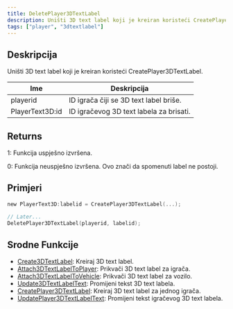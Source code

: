 ```yaml
---
title: DeletePlayer3DTextLabel
description: Uništi 3D text label koji je kreiran koristeći CreatePlayer3DTextLabel.
tags: ["player", "3dtextlabel"]
---
```


## Deskripcija

Uništi 3D text label koji je kreiran koristeći CreatePlayer3DTextLabel.

| Ime             | Deskripcija                             |
| --------------- | --------------------------------------- |
| playerid        | ID igrača čiji se 3D text label briše.  |
| PlayerText3D:id | ID igračevog 3D text labela za brisati. |

## Returns

1: Funkcija uspješno izvršena.

0: Funkcija neuspješno izvršena. Ovo znači da spomenuti label ne postoji.

## Primjeri

```c
new PlayerText3D:labelid = CreatePlayer3DTextLabel(...);

// Later...
DeletePlayer3DTextLabel(playerid, labelid);
```

## Srodne Funkcije

- [Create3DTextLabel](Create3DTextLabel): Kreiraj 3D text label.
- [Attach3DTextLabelToPlayer](Attach3DTextLabelToPlayer): Prikvači 3D text label za igrača.
- [Attach3DTextLabelToVehicle](Attach3DTextLabelToVehicle): Prikvači 3D text label za vozilo.
- [Update3DTextLabelText](Update3DTextLabelText): Promijeni tekst 3D text labela.
- [CreatePlayer3DTextLabel](CreatePlayer3DTextLabel): Kreiraj 3D text label za jednog igrača.
- [UpdatePlayer3DTextLabelText](UpdatePlayer3DTextLabelText): Promijeni tekst igračevog 3D text labela.
